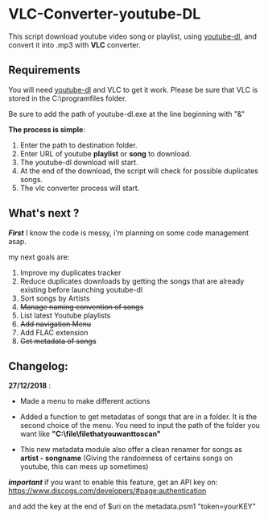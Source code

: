 # VLC-Converter-youtube-DL

This script download youtube video song or playlist, using [youtube-dl](https://github.com/rg3/youtube-dl), and convert it into .mp3 with **VLC** converter.

## Requirements
You will need [youtube-dl](https://github.com/rg3/youtube-dl) and VLC to get it work.
Please be sure that VLC is stored in the C:\programfiles folder.

Be sure to add the path of youtube-dl.exe at the line beginning with "&"


**The process is simple**:
1. Enter the path to destination folder.
2. Enter URL of youtube **playlist** or **song** to download.
3. The youtube-dl download will start.
4. At the end of the download, the script will check for possible duplicates songs.
5. The vlc converter process will start.


## What's next ?
**_First_**
I know the code is messy, i'm planning on some code management asap.

my next goals are:
1. Improve my duplicates tracker
2. Reduce duplicates downloads by getting the songs that are already existing before launching youtube-dl
3. Sort songs by Artists
4. ~~Manage naming convention of songs~~
5. List latest Youtube playlists 
6. ~~Add navigation Menu~~
7. Add FLAC extension
8. ~~Get metadata of songs~~

## Changelog:
**27/12/2018** : 
- Made a menu to make different actions 
- Added a function to get metadatas of songs that are in a folder.
It is the second choice of the menu. You need to input the path of the folder you
want like **"C:\file\filethatyouwanttoscan\"**

- This new metadata module also offer a clean renamer for songs as **artist - songname**
(Giving the randomness of certains songs on youtube, this can mess up sometimes)

**_important_**
if you want to enable this feature, get an API key on:
https://www.discogs.com/developers/#page:authentication

and add the key at the end of $uri on the metadata.psm1
"token=yourKEY"

